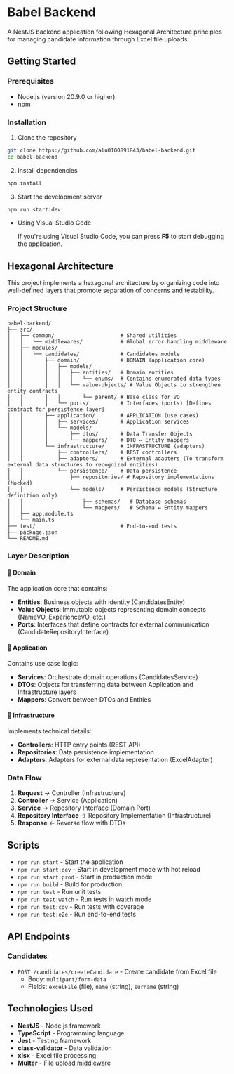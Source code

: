 # Babel Backend

A NestJS backend application following Hexagonal Architecture principles for managing candidate information through Excel file uploads.

## Getting Started

### Prerequisites
- Node.js (version 20.9.0 or higher)
- npm

### Installation

1. Clone the repository
```bash
git clone https://github.com/alu0100891843/babel-backend.git
cd babel-backend
```

2. Install dependencies
```bash
npm install
```

3. Start the development server
```bash
npm run start:dev
```

* Using Visual Studio Code

  If you're using Visual Studio Code, you can press **F5** to start debugging the application.

## Hexagonal Architecture

This project implements a hexagonal architecture by organizing code into well-defined layers that promote separation of concerns and testability.

### Project Structure

```
babel-backend/
├── src/
│   ├── common/                     # Shared utilities
│   │   └── middlewares/            # Global error handling middleware
│   ├── modules/
│   │   └── candidates/             # Candidates module
│   │       ├── domain/             # DOMAIN (application core)
│   │       │   ├── models/
│   │       │   │   ├── entities/   # Domain entities
│   │       │   │   │   └── enums/  # Contains enumerated data types
│   │       │   │   └── value-objects/ # Value Objects to strengthen entity contracts
│   │       │   │       └── parent/ # Base class for VO
│   │       │   └── ports/          # Interfaces (ports) [Defines contract for persistence layer]
│   │       ├── application/        # APPLICATION (use cases)
│   │       │   ├── services/       # Application services
│   │       │   └── models/
│   │       │       ├── dtos/       # Data Transfer Objects
│   │       │       └── mappers/    # DTO ↔ Entity mappers
│   │       └── infrastructure/     # INFRASTRUCTURE (adapters)
│   │           ├── controllers/    # REST controllers
│   │           ├── adapters/       # External adapters (To transform external data structures to recognized entities)
│   │           └── persistence/    # Data persistence
│   │               ├── repositories/ # Repository implementations (Mocked)
│   │               └── models/     # Persistence models (Structure definition only)
│   │                   ├── schemas/   # Database schemas
│   │                   └── mappers/   # Schema ↔ Entity mappers
│   ├── app.module.ts
│   └── main.ts
├── test/                           # End-to-end tests
├── package.json
└── README.md
```

### Layer Description

#### 🔷 Domain
The application core that contains:
- **Entities**: Business objects with identity (CandidatesEntity)
- **Value Objects**: Immutable objects representing domain concepts (NameVO, ExperienceVO, etc.)
- **Ports**: Interfaces that define contracts for external communication (CandidateRepositoryInterface)

#### 🔶 Application
Contains use case logic:
- **Services**: Orchestrate domain operations (CandidatesService)
- **DTOs**: Objects for transferring data between 
Application and Infrastructure layers
- **Mappers**: Convert between DTOs and Entities

#### 🔸 Infrastructure
Implements technical details:
- **Controllers**: HTTP entry points (REST API)
- **Repositories**: Data persistence implementation
- **Adapters**: Adapters for external data representation (ExcelAdapter)

### Data Flow

1. **Request** → Controller (Infrastructure)
2. **Controller** → Service (Application)
3. **Service** → Repository Interface (Domain Port)
4. **Repository Interface** → Repository Implementation (Infrastructure)
5. **Response** ← Reverse flow with DTOs


## Scripts
- `npm run start` - Start the application
- `npm run start:dev` - Start in development mode with hot reload
- `npm run start:prod` - Start in production mode
- `npm run build` - Build for production
- `npm run test` - Run unit tests
- `npm run test:watch` - Run tests in watch mode
- `npm run test:cov` - Run tests with coverage
- `npm run test:e2e` - Run end-to-end tests

## API Endpoints

### Candidates
- `POST /candidates/createCandidate` - Create candidate from Excel file
  - Body: `multipart/form-data`
  - Fields: `excelFile` (file), `name` (string), `surname` (string)

## Technologies Used

- **NestJS** - Node.js framework
- **TypeScript** - Programming language
- **Jest** - Testing framework
- **class-validator** - Data validation
- **xlsx** - Excel file processing
- **Multer** - File upload middleware
